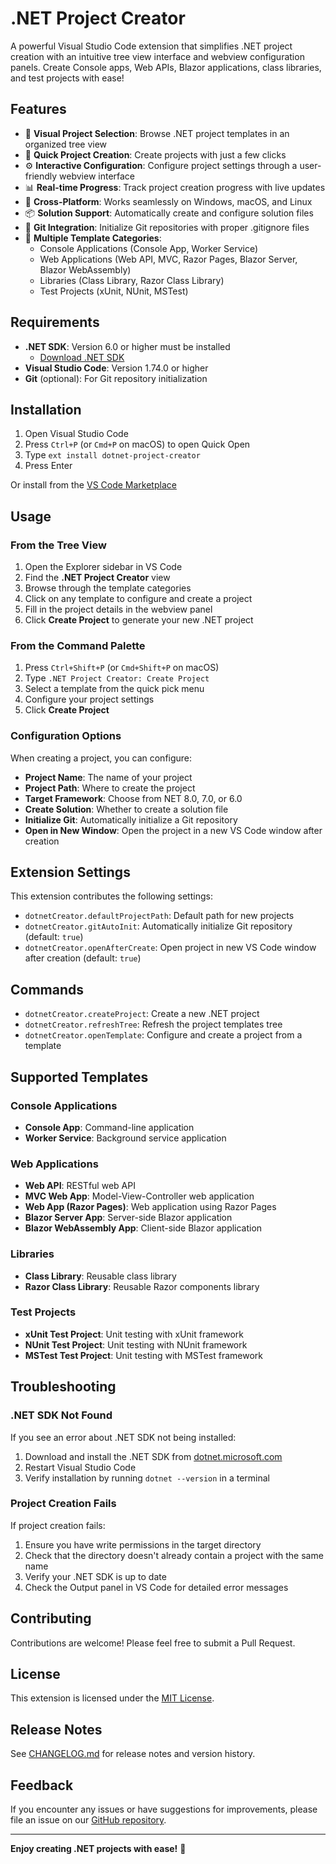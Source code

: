 # .NET Project Creator

A powerful Visual Studio Code extension that simplifies .NET project creation with an intuitive tree view interface and webview configuration panels. Create Console apps, Web APIs, Blazor applications, class libraries, and test projects with ease!

## Features

- 🎯 **Visual Project Selection**: Browse .NET project templates in an organized tree view
- 🚀 **Quick Project Creation**: Create projects with just a few clicks
- ⚙️ **Interactive Configuration**: Configure project settings through a user-friendly webview interface
- 📊 **Real-time Progress**: Track project creation progress with live updates
- 🔄 **Cross-Platform**: Works seamlessly on Windows, macOS, and Linux
- 📦 **Solution Support**: Automatically create and configure solution files
- 🌿 **Git Integration**: Initialize Git repositories with proper .gitignore files
- 🎨 **Multiple Template Categories**:
  - Console Applications (Console App, Worker Service)
  - Web Applications (Web API, MVC, Razor Pages, Blazor Server, Blazor WebAssembly)
  - Libraries (Class Library, Razor Class Library)
  - Test Projects (xUnit, NUnit, MSTest)

## Requirements

- **.NET SDK**: Version 6.0 or higher must be installed
  - [Download .NET SDK](https://dotnet.microsoft.com/download)
- **Visual Studio Code**: Version 1.74.0 or higher
- **Git** (optional): For Git repository initialization

## Installation

1. Open Visual Studio Code
2. Press `Ctrl+P` (or `Cmd+P` on macOS) to open Quick Open
3. Type `ext install dotnet-project-creator`
4. Press Enter

Or install from the [VS Code Marketplace](https://marketplace.visualstudio.com/vscode)

## Usage

### From the Tree View

1. Open the Explorer sidebar in VS Code
2. Find the **.NET Project Creator** view
3. Browse through the template categories
4. Click on any template to configure and create a project
5. Fill in the project details in the webview panel
6. Click **Create Project** to generate your new .NET project

### From the Command Palette

1. Press `Ctrl+Shift+P` (or `Cmd+Shift+P` on macOS)
2. Type `.NET Project Creator: Create Project`
3. Select a template from the quick pick menu
4. Configure your project settings
5. Click **Create Project**

### Configuration Options

When creating a project, you can configure:

- **Project Name**: The name of your project
- **Project Path**: Where to create the project
- **Target Framework**: Choose from NET 8.0, 7.0, or 6.0
- **Create Solution**: Whether to create a solution file
- **Initialize Git**: Automatically initialize a Git repository
- **Open in New Window**: Open the project in a new VS Code window after creation

## Extension Settings

This extension contributes the following settings:

- `dotnetCreator.defaultProjectPath`: Default path for new projects
- `dotnetCreator.gitAutoInit`: Automatically initialize Git repository (default: `true`)
- `dotnetCreator.openAfterCreate`: Open project in new VS Code window after creation (default: `true`)

## Commands

- `dotnetCreator.createProject`: Create a new .NET project
- `dotnetCreator.refreshTree`: Refresh the project templates tree
- `dotnetCreator.openTemplate`: Configure and create a project from a template

## Supported Templates

### Console Applications
- **Console App**: Command-line application
- **Worker Service**: Background service application

### Web Applications
- **Web API**: RESTful web API
- **MVC Web App**: Model-View-Controller web application
- **Web App (Razor Pages)**: Web application using Razor Pages
- **Blazor Server App**: Server-side Blazor application
- **Blazor WebAssembly App**: Client-side Blazor application

### Libraries
- **Class Library**: Reusable class library
- **Razor Class Library**: Reusable Razor components library

### Test Projects
- **xUnit Test Project**: Unit testing with xUnit framework
- **NUnit Test Project**: Unit testing with NUnit framework
- **MSTest Test Project**: Unit testing with MSTest framework

## Troubleshooting

### .NET SDK Not Found

If you see an error about .NET SDK not being installed:

1. Download and install the .NET SDK from [dotnet.microsoft.com](https://dotnet.microsoft.com/download)
2. Restart Visual Studio Code
3. Verify installation by running `dotnet --version` in a terminal

### Project Creation Fails

If project creation fails:

1. Ensure you have write permissions in the target directory
2. Check that the directory doesn't already contain a project with the same name
3. Verify your .NET SDK is up to date
4. Check the Output panel in VS Code for detailed error messages

## Contributing

Contributions are welcome! Please feel free to submit a Pull Request.

## License

This extension is licensed under the [MIT License](LICENSE).

## Release Notes

See [CHANGELOG.md](CHANGELOG.md) for release notes and version history.

## Feedback

If you encounter any issues or have suggestions for improvements, please file an issue on our [GitHub repository](https://github.com/yourusername/dotnet-project-creator).

---

**Enjoy creating .NET projects with ease!** 🚀
